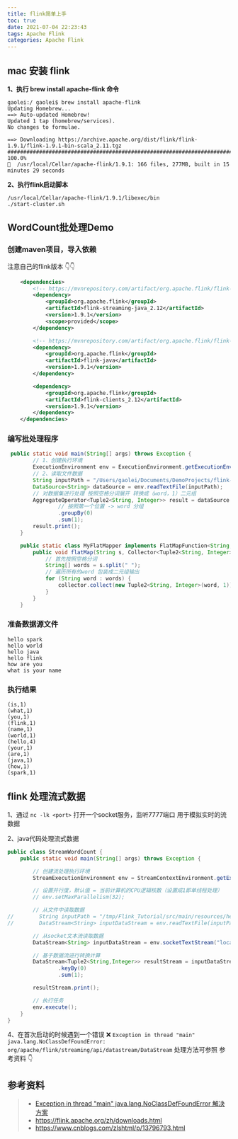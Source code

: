 ```yaml
---
title: flink简单上手
toc: true
date: 2021-07-04 22:23:43
tags: Apache Flink
categories: Apache Flink
---
```


## mac 安装 flink

<b>1、执行 brew install apache-flink 命令</b>
```shell
gaolei:/ gaolei$ brew install apache-flink
Updating Homebrew...
==> Auto-updated Homebrew!  
Updated 1 tap (homebrew/services).
No changes to formulae.

==> Downloading https://archive.apache.org/dist/flink/flink-1.9.1/flink-1.9.1-bin-scala_2.11.tgz
######################################################################## 100.0%
🍺  /usr/local/Cellar/apache-flink/1.9.1: 166 files, 277MB, built in 15 minutes 29 seconds
```

<b>2、执行flink启动脚本</b>
```shell
/usr/local/Cellar/apache-flink/1.9.1/libexec/bin
./start-cluster.sh
```

## WordCount批处理Demo

### 创建maven项目，导入依赖
 注意自己的flink版本 👇👇
```xml
    <dependencies>
        <!-- https://mvnrepository.com/artifact/org.apache.flink/flink-streaming-java -->
        <dependency>
            <groupId>org.apache.flink</groupId>
            <artifactId>flink-streaming-java_2.12</artifactId>
            <version>1.9.1</version>
            <scope>provided</scope>
        </dependency>

        <!-- https://mvnrepository.com/artifact/org.apache.flink/flink-java -->
        <dependency>
            <groupId>org.apache.flink</groupId>
            <artifactId>flink-java</artifactId>
            <version>1.9.1</version>
        </dependency>

        <dependency>
            <groupId>org.apache.flink</groupId>
            <artifactId>flink-clients_2.12</artifactId>
            <version>1.9.1</version>
        </dependency>
    </dependencies>
```

### 编写批处理程序

```java
 public static void main(String[] args) throws Exception {
        // 1、创建执行环境
        ExecutionEnvironment env = ExecutionEnvironment.getExecutionEnvironment();
        // 2、读取文件数据
        String inputPath = "/Users/gaolei/Documents/DemoProjects/flink-start/src/main/resources/hello.txt";
        DataSource<String> dataSource = env.readTextFile(inputPath);
        // 对数据集进行处理 按照空格分词展开 转换成（word，1）二元组
        AggregateOperator<Tuple2<String, Integer>> result = dataSource.flatMap(new MyFlatMapper())
                // 按照第一个位置 -> word 分组
                .groupBy(0)
                .sum(1);
        result.print();
    }

    public static class MyFlatMapper implements FlatMapFunction<String, Tuple2<String, Integer>> {
        public void flatMap(String s, Collector<Tuple2<String, Integer>> collector) {
            // 首先按照空格分词
            String[] words = s.split(" ");
            // 遍历所有的word 包装成二元组输出
            for (String word : words) {
                collector.collect(new Tuple2<String, Integer>(word, 1));
            }
        }
    }
```

### 准备数据源文件
```text
hello spark
hello world
hello java
hello flink
how are you
what is your name
```

### 执行结果
```text
(is,1)
(what,1)
(you,1)
(flink,1)
(name,1)
(world,1)
(hello,4)
(your,1)
(are,1)
(java,1)
(how,1)
(spark,1)
```




## flink 处理流式数据

1、通过 `nc -lk <port>` 打开一个socket服务，监听7777端口 用于模拟实时的流数据

2、java代码处理流式数据
```java
public class StreamWordCount {
    public static void main(String[] args) throws Exception {

        // 创建流处理执行环境
        StreamExecutionEnvironment env = StreamContextEnvironment.getExecutionEnvironment();

        // 设置并行度，默认值 = 当前计算机的CPU逻辑核数（设置成1即单线程处理）
        // env.setMaxParallelism(32);

        // 从文件中读取数据
//        String inputPath = "/tmp/Flink_Tutorial/src/main/resources/hello.txt";
//        DataStream<String> inputDataStream = env.readTextFile(inputPath);

        // 从socket文本流读取数据
        DataStream<String> inputDataStream = env.socketTextStream("localhost", 7777);

        // 基于数据流进行转换计算
        DataStream<Tuple2<String,Integer>> resultStream = inputDataStream.flatMap(new WordCount.MyFlatMapper())
                .keyBy(0)
                .sum(1);

        resultStream.print();

        // 执行任务
        env.execute();
    }
}
```
4、在首次启动的时候遇到一个错误 ❌ 
`Exception in thread "main" java.lang.NoClassDefFoundError: org/apache/flink/streaming/api/datastream/DataStream`
处理方法可参照 参考资料 👇


## 参考资料

> - [Exception in thread "main" java.lang.NoClassDefFoundError 解决方案](https://blog.csdn.net/VIP099/article/details/106457522)
> - https://flink.apache.org/zh/downloads.html
> - https://www.cnblogs.com/zlshtml/p/13796793.html

